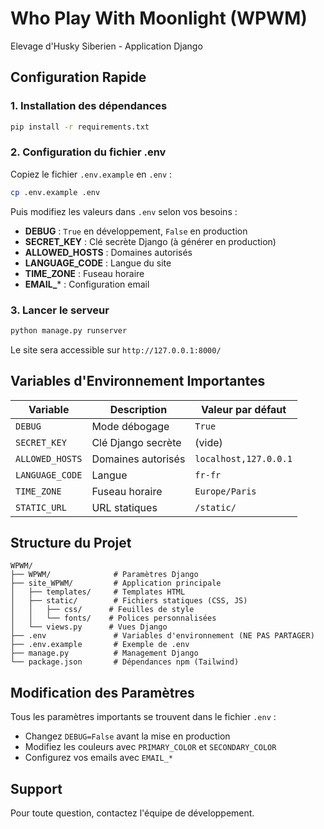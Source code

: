 # Who Play With Moonlight (WPWM)

Elevage d'Husky Siberien - Application Django

## Configuration Rapide

### 1. Installation des dépendances

```bash
pip install -r requirements.txt
```

### 2. Configuration du fichier .env

Copiez le fichier `.env.example` en `.env` :

```bash
cp .env.example .env
```

Puis modifiez les valeurs dans `.env` selon vos besoins :

- **DEBUG** : `True` en développement, `False` en production
- **SECRET_KEY** : Clé secrète Django (à générer en production)
- **ALLOWED_HOSTS** : Domaines autorisés
- **LANGUAGE_CODE** : Langue du site
- **TIME_ZONE** : Fuseau horaire
- **EMAIL_*** : Configuration email

### 3. Lancer le serveur

```bash
python manage.py runserver
```

Le site sera accessible sur `http://127.0.0.1:8000/`

## Variables d'Environnement Importantes

| Variable | Description | Valeur par défaut |
|----------|-------------|------------------|
| `DEBUG` | Mode débogage | `True` |
| `SECRET_KEY` | Clé Django secrète | (vide) |
| `ALLOWED_HOSTS` | Domaines autorisés | `localhost,127.0.0.1` |
| `LANGUAGE_CODE` | Langue | `fr-fr` |
| `TIME_ZONE` | Fuseau horaire | `Europe/Paris` |
| `STATIC_URL` | URL statiques | `/static/` |

## Structure du Projet

```
WPWM/
├── WPWM/              # Paramètres Django
├── site_WPWM/         # Application principale
│   ├── templates/     # Templates HTML
│   ├── static/        # Fichiers statiques (CSS, JS)
│   │   ├── css/      # Feuilles de style
│   │   └── fonts/    # Polices personnalisées
│   └── views.py      # Vues Django
├── .env               # Variables d'environnement (NE PAS PARTAGER)
├── .env.example       # Exemple de .env
├── manage.py          # Management Django
└── package.json       # Dépendances npm (Tailwind)
```

## Modification des Paramètres

Tous les paramètres importants se trouvent dans le fichier `.env` :

- Changez `DEBUG=False` avant la mise en production
- Modifiez les couleurs avec `PRIMARY_COLOR` et `SECONDARY_COLOR`
- Configurez vos emails avec `EMAIL_*`

## Support

Pour toute question, contactez l'équipe de développement.
